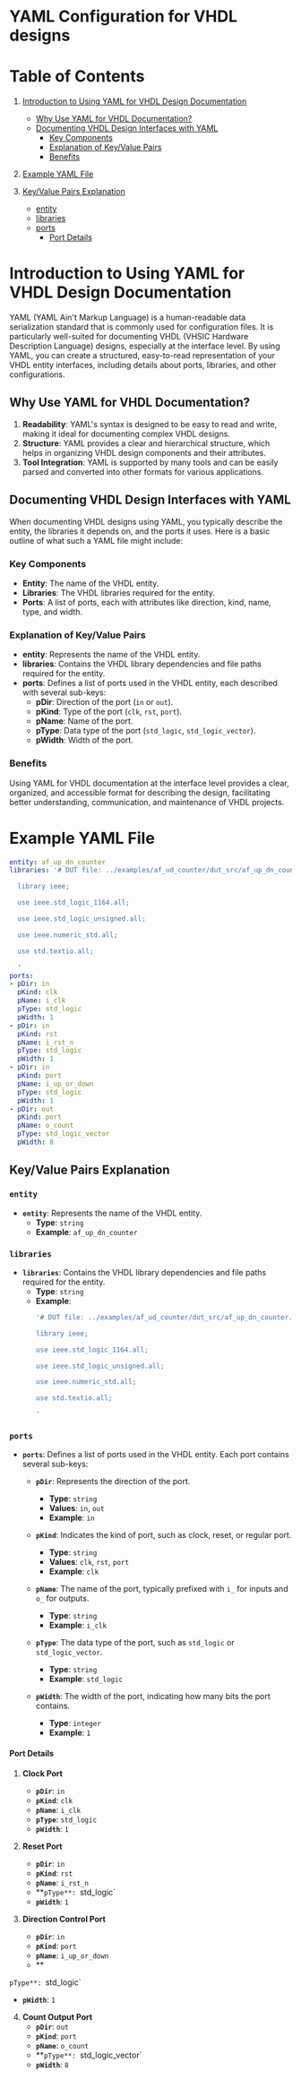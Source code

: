 # YAML Configuration for VHDL designs
# Table of Contents

1. [Introduction to Using YAML for VHDL Design Documentation](#introduction-to-using-yaml-for-vhdl-design-documentation)
    - [Why Use YAML for VHDL Documentation?](#why-use-yaml-for-vhdl-documentation)
    - [Documenting VHDL Design Interfaces with YAML](#documenting-vhdl-design-interfaces-with-yaml)
        - [Key Components](#key-components)
        - [Explanation of Key/Value Pairs](#explanation-of-key-value-pairs)
        - [Benefits](#benefits)

2. [Example YAML File](#example-yaml-file)
3. [Key/Value Pairs Explanation](#key-value-pairs-explanation)
    - [entity](#entity)
    - [libraries](#libraries)
    - [ports](#ports)
        - [Port Details](#port-details)

# Introduction to Using YAML for VHDL Design Documentation

YAML (YAML Ain't Markup Language) is a human-readable data serialization standard that is commonly used for configuration files. It is particularly well-suited for documenting VHDL (VHSIC Hardware Description Language) designs, especially at the interface level. By using YAML, you can create a structured, easy-to-read representation of your VHDL entity interfaces, including details about ports, libraries, and other configurations.

## Why Use YAML for VHDL Documentation?

1. **Readability**: YAML's syntax is designed to be easy to read and write, making it ideal for documenting complex VHDL designs.
2. **Structure**: YAML provides a clear and hierarchical structure, which helps in organizing VHDL design components and their attributes.
3. **Tool Integration**: YAML is supported by many tools and can be easily parsed and converted into other formats for various applications.

## Documenting VHDL Design Interfaces with YAML

When documenting VHDL designs using YAML, you typically describe the entity, the libraries it depends on, and the ports it uses. Here is a basic outline of what such a YAML file might include:

### Key Components

- **Entity**: The name of the VHDL entity.
- **Libraries**: The VHDL libraries required for the entity.
- **Ports**: A list of ports, each with attributes like direction, kind, name, type, and width.


### Explanation of Key/Value Pairs

- **entity**: Represents the name of the VHDL entity.
- **libraries**: Contains the VHDL library dependencies and file paths required for the entity.
- **ports**: Defines a list of ports used in the VHDL entity, each described with several sub-keys:
  - **pDir**: Direction of the port (`in` or `out`).
  - **pKind**: Type of the port (`clk`, `rst`, `port`).
  - **pName**: Name of the port.
  - **pType**: Data type of the port (`std_logic`, `std_logic_vector`).
  - **pWidth**: Width of the port.

### Benefits

Using YAML for VHDL documentation at the interface level provides a clear, organized, and accessible format for describing the design, facilitating better understanding, communication, and maintenance of VHDL projects.



# Example YAML File

```yaml
entity: af_up_dn_counter
libraries: '# DUT file: ../examples/af_ud_counter/dut_src/af_up_dn_counter.vhdl

  library ieee;

  use ieee.std_logic_1164.all;

  use ieee.std_logic_unsigned.all;

  use ieee.numeric_std.all;

  use std.textio.all;

  '
ports:
- pDir: in
  pKind: clk
  pName: i_clk
  pType: std_logic
  pWidth: 1
- pDir: in
  pKind: rst
  pName: i_rst_n
  pType: std_logic
  pWidth: 1
- pDir: in
  pKind: port
  pName: i_up_or_down
  pType: std_logic
  pWidth: 1
- pDir: out
  pKind: port
  pName: o_count
  pType: std_logic_vector
  pWidth: 8
```

## Key/Value Pairs Explanation

### `entity`

- **`entity`**: Represents the name of the VHDL entity.
  - **Type**: `string`
  - **Example**: `af_up_dn_counter`

### `libraries`

- **`libraries`**: Contains the VHDL library dependencies and file paths required for the entity.
  - **Type**: `string`
  - **Example**:
    ```yaml
    '# DUT file: ../examples/af_ud_counter/dut_src/af_up_dn_counter.vhdl

    library ieee;

    use ieee.std_logic_1164.all;

    use ieee.std_logic_unsigned.all;

    use ieee.numeric_std.all;

    use std.textio.all;

    '
    ```

### `ports`

- **`ports`**: Defines a list of ports used in the VHDL entity. Each port contains several sub-keys:

  - **`pDir`**: Represents the direction of the port.
    - **Type**: `string`
    - **Values**: `in`, `out`
    - **Example**: `in`

  - **`pKind`**: Indicates the kind of port, such as clock, reset, or regular port.
    - **Type**: `string`
    - **Values**: `clk`, `rst`, `port`
    - **Example**: `clk`

  - **`pName`**: The name of the port, typically prefixed with `i_` for inputs and `o_` for outputs.
    - **Type**: `string`
    - **Example**: `i_clk`

  - **`pType`**: The data type of the port, such as `std_logic` or `std_logic_vector`.
    - **Type**: `string`
    - **Example**: `std_logic`

  - **`pWidth`**: The width of the port, indicating how many bits the port contains.
    - **Type**: `integer`
    - **Example**: `1`

#### Port Details

1. **Clock Port**
   - **`pDir`**: `in`
   - **`pKind`**: `clk`
   - **`pName`**: `i_clk`
   - **`pType`**: `std_logic`
   - **`pWidth`**: `1`

2. **Reset Port**
   - **`pDir`**: `in`
   - **`pKind`**: `rst`
   - **`pName`**: `i_rst_n`
   - **`pType**: `std_logic`
   - **`pWidth`**: `1`

3. **Direction Control Port**
   - **`pDir`**: `in`
   - **`pKind`**: `port`
   - **`pName`**: `i_up_or_down`
   - **

`pType**: `std_logic`
   - **`pWidth`**: `1`

4. **Count Output Port**
   - **`pDir`**: `out`
   - **`pKind`**: `port`
   - **`pName`**: `o_count`
   - **`pType**: `std_logic_vector`
   - **`pWidth`**: `8`

